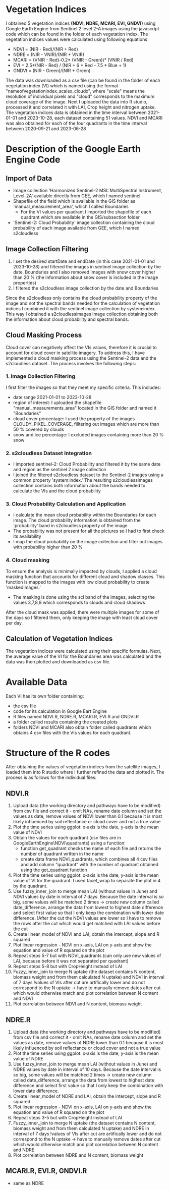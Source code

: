 # Vegetation Indices
I obtained 5 vegetation indices <b>(NDVI, NDRE, MCARI, EVI, GNDVI)</b> using Google Earth Engine from Sentinel 2 level 2-A images using the javascript code which can be found in the folder of each vegetation index. 
The vegetation indices values were calculated using following equations
+ NDVI = (NIR - Red)/(NIR + Red) 
+ NDRE = (NIR - VNIR)/(NIR + VNIR) 
+ MCARI = (VNIR - Red)-0.2* (VNIR - Green))* (VNIR / Red)
+ EVI = 2.5*(NIR - Red) / (NIR + 6 * Red - 7.5 * Blue + 1)
+ GNDVI = (NIR - Green)/(NIR + Green)

The data was downloaded as a csv file (can be found in the folder of each vegetation index (VI) which is named using the format "nameofvegetationindex_scalex_cloudx", where "scale" means the resolution of individual pixels and "cloud" corresponds to the maximum cloud coverage of the image. Next I uploaded the data into R studio, processed it and correlated it with LAI, Crop height and nitrogen uptake.
The vegetation indices data is obtained in the time interval between 2021-01-01 and 2023-10-28, each dataset containing 51 values. NDVI and MCARI was also obtained for each of the four quadrants in the time interval between 2020-09-21 and 2023-06-28 

# Description of the Google Earth Engine Code

## Import of Data
+ Image collection 'Harmonized Sentinel-2 MSI: MultiSpectral Instrument, Level-2A' available directly from GEE, which I named sentinel
+ Shapefile of the field which is available in the GIS folder as 'manual_measurement_area', which I called Boundaries
  - For the VI values per quadrant I imported the shapefile of each quadrant which are available in the GIS/subsection folder
+ 'Sentinel-2: Cloud Probability' image collection containing the cloud probability of each image available from GEE, which I named s2cloudless

## Image Collection Filtering
1. I set the desired startDate and endDate (in this case 2021-01-01 and 2023-10-28) and filtered the images in sentinel image collection by the date, Boundaries and I also removed images with snow cover higher than 20 % (the information about snow cover is included in the image properties)
2. I filtered the s2cloudless image collection by the date and Boundaries

Since the s2cloudless only contains the cloud probability property of the image and not the spectral bands needed for the calculation of vegetation indices I combined it with the sentinel image collection by system:index. This way I obtained a s2cloudlessimages image collection obtaining both the information about cloud probability and spectral bands.

## Cloud Masking Process
Cloud cover can negatively affect the VIs values, therefore it is crucial to account for cloud cover in satellite imagery. To address this, I have implemented a cloud masking process using the Sentinel-2 data and the s2cloudless dataset. The process involves the following steps:

### 1. Image Collection Filtering
I first filter the images so that they meet my specific criteria. This includes:
+ date range 2021-01-01 to 2023-10-28
+ region of interest: I uploaded the shapefile "manual_measurements_area" located in the GIS folder and named it "Boundaries"
+ cloud cover percentage: I used the property of the images CLOUDY_PIXEL_COVERAGE, filltering out images which are more than 50 % covered by clouds
+ snow and ice percentage: I excluded images containing more than 20 % snow

### 2. s2cloudless Dataset Integration
+ I imported sentinel-2: Cloud Probability and filtered it by the same date and region as the sentinel 2 image collection
+ I joined the filtered s2cloudless dataset to the Sentinel-2 images using a common property 'system:index.'
The resulting s2cloudlessimages collection contains both information about the bands needed to calculate the VIs and the cloud probability

### 3. Cloud Probability Calculation and Application
+ I calculate the mean cloud probability within the Boundaries for each image. The cloud probability information is obtained from the 'probability' band in s2cloudless property of the image
+ The probability was not present for all the pictures so I had to first check its availability
+ I map the cloud probability on the image collection and filter out images with probability higher than 20 %

### 4. Cloud masking
To ensure the analysis is minimally impacted by clouds, I applied a cloud masking function that accounts for different cloud and shadow classes. This function is mapped to the images with low cloud probability to create 'maskedImages.'
+ The masking is done using the scl band of the images, selecting the values 3,7,8,9 which corresponds to clouds and cloud shadows

After the cloud mask was applied, there were multiple images for some of the days so I filtered them, only keeping the image with least cloud cover per day.

## Calculation of Vegetation Indices 
The vegetation indices were calculated using their specific formulas. Next, the average value of the VI for the Boundaries area was calculated and the data was then plotted and downloaded as csv file.


# Available Data
Each VI has its own folder containing:
+ the csv file
+ code for its calculation in Google Eart Engine
+ R files named NDVI.R, NDRE.R, MCARI.R, EVI.R and GNDVI.R
+ a folder called results containing the created plots
+ folders NDVI and MCARI also obtain folder called quadrants which obtains 4 csv files with the VIs values for each quadrant.

# Structure of the R codes

After obtaining the values of vegetation indices from the satellite images, I loaded them into R studio where I further refined the data and plotted it. The process is as follows for the individual files:

## NDVI.R
1. Upload data (the working directory and pathways have to be modified) from csv file and correct it - omit NAs, rename date column and set the values as date, remove values of NDVI lower than 0.1 because it is most likely influenced by soil reflectance or cloud cover and not a true value
2. Plot the time series using ggplot: x-axis is the date, y-axis is the mean value of NDVI
3. Obtain the values for each quadrant (csv files are in GoogleEarthEngine\\NDVI\\quadrants) using a function:
	- function get_quadrant checks the name of each file and returns the number of quadrant written in the name
	- create data frame NDVI_quadrants, which combines all 4 csv files and add column "quadrant" with the number of quadrant obtained using the get_quadrant function
4. Plot the time series using ggplot: x-axis is the date, y-axis is the mean value of VI for the quadrant. I used facet_wrap to separate the plot in 4 by the quadrant.
5. Use fuzzy_inner_join to merge mean LAI (without values in June) and NDVI values by date in interval of 7 days. Because the date interval is so big, some values will be matched 2 times -> create new column called date_difference, arrange the data from lowest to highest date difference and select first value so that I only keep the combination with lower date difference. !After the cut the NDVI values are lower so I have to remove the rows after the cut which would get matched with LAI values before the cut
6. Create linear_model of NDVI and LAI, obtain the intercept, slope and R squared
7. Plot linear regression - NDVI on x-axis, LAI on y-axis and show the equation and value of R squared on the plot
8. Repeat steps 5-7 but with NDVI_quadrants (can only use new values of LAI, because before it was not separated per quadrant)
9. Repeat steps 5-8 but with CropHeight instead of LAI
10. Fuzzy_inner_join to merge N uptake (the dataset contains N content, biomass weight and from them calculated N uptake) and NDVI in interval of 7 days !values of VIs after cut are artifically lower and do not correspond to the N uptake -> have to manually remove dates after cut which would otherwise match and plot correlation between N content and NDVI
11. Plot correlation between NDVI and N content, biomass weight

## NDRE.R
1. Upload data (the working directory and pathways have to be modified) from csv file and correct it - omit NAs, rename date column and set the values as date, remove values of NDRE lower than 0.1 because it is most likely influenced by soil reflectance or cloud cover and not a true value
2. Plot the time series using ggplot: x-axis is the date, y-axis is the mean value of NDRE
3. Use fuzzy_inner_join to merge mean LAI (without values in June) and NDRE values by date in interval of 10 days. Because the date interval is so big, some values will be matched 2 times -> create new column called date_difference, arrange the data from lowest to highest date difference and select first value so that I only keep the combination with lower date difference.
4. Create linear_model of NDRE and LAI, obtain the intercept, slope and R squared
5. Plot linear regression - NDVI on x-axis, LAI on y-axis and show the equation and value of R squared on the plot
6. Repeat steps 3-5 but with CropHeight instead of LAI
7. Fuzzy_inner_join to merge N uptake (the dataset contains N content, biomass weight and from them calculated N uptake) and NDRE in interval of 7 days !values of VIs after cut are artifically lower and do not correspond to the N uptake -> have to manually remove dates after cut which would otherwise match and plot correlation between N content and NDRE
8. Plot correlation between NDRE and N content, biomass weight

## MCARI.R, EVI.R, GNDVI.R
- same as NDRE
